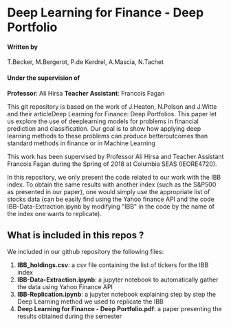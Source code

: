 # Deep Learning for Finance - Deep Portfolio

#### Written by 
T.Becker, M.Bergerot, P.de Kerdrel, A.Mascia, N.Tachet
#### Under the supervision of 
**Professor**:  Ali Hirsa
**Teacher Assistant**:  Francois Fagan

This git repository is based on the work of J.Heaton, N.Polson and J.Witte and their articleDeep Learning for Finance: Deep Portfolios.  This paper let us explore the use of deeplearning  models  for  problems  in  financial  prediction  and  classification.   Our  goal  is to  show  how  applying  deep  learning  methods  to  these  problems  can  produce  betteroutcomes than standard methods in finance or in Machine Learning

This work has been supervised by Professor Ali Hirsa and Teacher Assistant Francois Fagan during the Spring of 2018 at Columbia SEAS (IEORE4720).

In this repository, we only present the code related to our work with the IBB index. To obtain the same results with another index (such as the S&P500 as presented in our paper), one would simply use the appropriate list of stocks data (can be easily find using the Yahoo finance API and the code IBB-Data-Extraction.ipynb by modifying "IBB" in the code by the name of the index one wants to replicate).

## What is included in this repos ?
We included in our github repository the following files:
1. **IBB_holdings.csv**: a csv file containing the list of tickers for the IBB index
2. **IBB-Data-Extraction.ipynb**: a jupyter notebook to automatically gather the data using Yahoo Finance API
3. **IBB-Replication.ipynb**: a jupyter notebook explaining step by step the Deep Learning method we used to replicate the IBB
4. **Deep Learning for Finance - Deep Portfolio.pdf**: a paper presenting the results obtained during the semester

